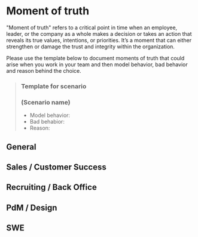 # Moment of truth
"Moment of truth" refers to a critical point in time when an employee, leader, or the company as a whole makes a decision or takes an action that reveals its true values, intentions, or priorities.
It’s a moment that can either strengthen or damage the trust and integrity within the organization.

Please use the template below to document moments of truth that could arise when you work in your team and then model behavior, bad behavior and reason behind the choice.

> ### **Template for scenario**
> ### (Scenario name)
> - Model behavior:
> - Bad behabior:
> - Reason:


## General


## Sales / Customer Success


## Recruiting / Back Office


## PdM / Design


## SWE

